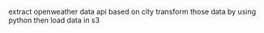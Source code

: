 extract openweather data api based on city
transform those data by using python
then load data in s3
